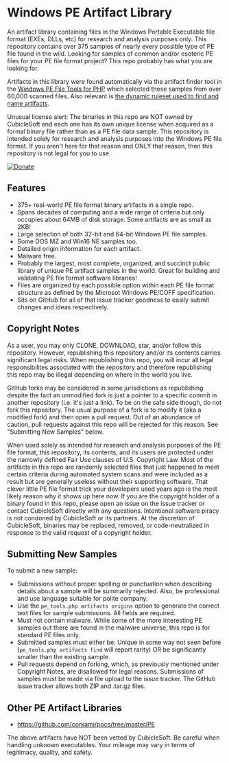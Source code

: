 Windows PE Artifact Library
===========================

An artifact library containing files in the Windows Portable Executable file format (EXEs, DLLs, etc) for research and analysis purposes only.  This repository contains over 375 samples of nearly every possible type of PE file found in the wild.  Looking for samples of common and/or esoteric PE files for your PE file format project?  This repo probably has what you are looking for.

Artifacts in this library were found automatically via the artifact finder tool in the [Windows PE File Tools for PHP](https://github.com/cubiclesoft/php-winpefile) which selected these samples from over 60,000 scanned files.  Also relevant is [the dynamic ruleset used to find and name artifacts](https://github.com/cubiclesoft/php-winpefile/blob/master/support/artifact_rules.php).

Unusual license alert:  The binaries in this repo are NOT owned by CubicleSoft and each one has its own unique license when acquired as a formal binary file rather than as a PE file data sample.  This repository is intended solely for research and analysis purposes into the Windows PE file format.  If you aren't here for that reason and ONLY that reason, then this repository is not legal for you to use.

[![Donate](https://cubiclesoft.com/res/donate-shield.png)](https://cubiclesoft.com/donate/)

Features
--------

* 375+ real-world PE file format binary artifacts in a single repo.
* Spans decades of computing and a wide range of criteria but only occupies about 64MB of disk storage.  Some artifacts are as small as 2KB!
* Large selection of both 32-bit and 64-bit Windows PE file samples.
* Some DOS MZ and Win16 NE samples too.
* Detailed origin information for each artifact.
* Malware free.
* Probably the largest, most complete, organized, and succinct public library of unique PE artifact samples in the world.  Great for building and validating PE file format software libraries!
* Files are organized by each possible option within each PE file format structure as defined by the Microsot Windows PE/COFF specification.
* Sits on GitHub for all of that issue tracker goodness to easily submit changes and ideas respectively.

Copyright Notes
---------------

As a user, you may only CLONE, DOWNLOAD, star, and/or follow this repository.  However, republishing this repository and/or its contents carries significant legal risks.  When republishing this repo, you will incur all legal responsibilites associated with the repository and therefore republishing this repo may be illegal depending on where in the world you live.

GitHub forks may be considered in some jurisdictions as republishing despite the fact an unmodified fork is just a pointer to a specific commit in another repository (i.e. it's just a link).  To be on the safe side though, do not fork this repository.  The usual purpose of a fork is to modify it (aka a modified fork) and then open a pull request.  Out of an abundance of caution, pull requests against this repo will be rejected for this reason.  See "Submitting New Samples" below.

When used solely as intended for research and analysis purposes of the PE file format, this repository, its contents, and its users are protected under the narrowly defined Fair Use clauses of U.S. Copyright Law.  Most of the artifacts in this repo are randomly selected files that just happened to meet certain criteria during automated system scans and were included as a result but are generally useless without their supporting software.  That clever little PE file format trick your developers used years ago is the most likely reason why it shows up here now.  If you are the copyright holder of a binary found in this repo, please open an issue on the issue tracker or contact CubicleSoft directly with any questions.  Intentional software piracy is not condoned by CubicleSoft or its partners.  At the discretion of CubicleSoft, binaries may be replaced, removed, or code-neutralized in response to the valid request of a copyright holder.

Submitting New Samples
----------------------

To submit a new sample:

* Submissions without proper spelling or punctuation when describing details about a sample will be summarily rejected.  Also, be professional and use language suitable for polite company.
* Use the `pe_tools.php artifacts origins` option to generate the correct text files for sample submissions.  All fields are required.
* Must not contain malware.  While some of the more interesting PE samples out there are found in the malware universe, this repo is for standard PE files only.
* Submitted samples must either be:  Unique in some way not seen before (`pe_tools.php artifacts find` will report rarity) OR be significantly smaller than the existing sample.
* Pull requests depend on forking, which, as previously mentioned under Copyright Notes, are disallowed for legal reasons.  Submissions of samples must be made via file upload to the issue tracker.  The GitHub issue tracker allows both ZIP and .tar.gz files.

Other PE Artifact Libraries
---------------------------

* https://github.com/corkami/pocs/tree/master/PE

The above artifacts have NOT been vetted by CubicleSoft.  Be careful when handling unknown executables.  Your mileage may vary in terms of legitimacy, quality, and safety.
